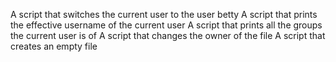 A script that switches the current user to the user betty
A script that prints the effective username of the current user
A script that prints all the groups the current user is of
A script that changes the owner of the file
A script that creates an empty file
